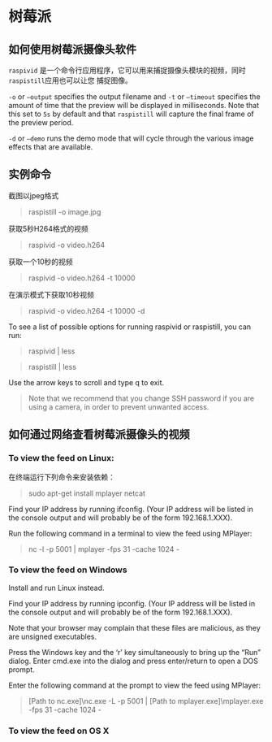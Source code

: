 树莓派
======

## 如何使用树莓派摄像头软件

<code>raspivid</code> 是一个命令行应用程序，它可以用来捕捉摄像头模块的视频，同时<code>raspistill</code>应用也可以让您
捕捉图像。

<code>-o</code> or <code>–output</code> specifies the output filename and <code>-t</code> or <code>–timeout</code> 
specifies the amount of time that the preview will be displayed in milliseconds. Note that this set to <code>5s</code>
by default and that <code>raspistill</code> will capture the final frame of the preview period.

<code>-d</code> or <code>–demo</code> runs the demo mode that will cycle through the various image effects that are 
available.

## 实例命令

截图以jpeg格式
> raspistill -o image.jpg

获取5秒H264格式的视频
> raspivid -o video.h264

获取一个10秒的视频
> raspivid -o video.h264 -t 10000

在演示模式下获取10秒视频
> raspivid -o video.h264 -t 10000 -d

To see a list of possible options for running raspivid or raspistill, you can run:
> raspivid | less

> raspistill | less

Use the arrow keys to scroll and type q to exit.

> Note that we recommend that you change SSH password if you are using a camera, in order to prevent unwanted access.

## 如何通过网络查看树莓派摄像头的视频
### To view the feed on Linux:

在终端运行下列命令来安装依赖：
> sudo apt-get install mplayer netcat

Find your IP address by running ifconfig. (Your IP address will be listed in the console output and will probably 
be of the form 192.168.1.XXX).

Run the following command in a terminal to view the feed using MPlayer:
> nc -l -p 5001 | mplayer -fps 31 -cache 1024 -

### To view the feed on Windows

Install and run Linux instead.

Find your IP address by running ipconfig. (Your IP address will be listed in the console output and will probably 
be of the form 192.168.1.XXX).

Note that your browser may complain that these files are malicious, as they are unsigned executables.

Press the Windows key and the ‘r’ key simultaneously to bring up the “Run” dialog. Enter cmd.exe into the dialog 
and press enter/return to open a DOS prompt.

Enter the following command at the prompt to view the feed using MPlayer:
> [Path to nc.exe]\nc.exe -L -p 5001 | [Path to mplayer.exe]\mplayer.exe -fps 31 -cache 1024 -

### To view the feed on OS X





